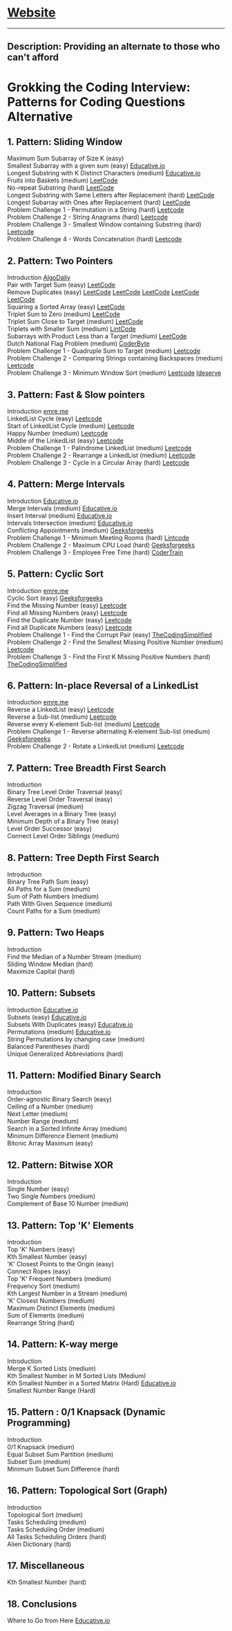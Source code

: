 # [Website](https://app.gitbook.com/@dvpr/s/coding-interview-patterns/) 
---
Description: Providing an alternate to those who can't afford
---

# Grokking the Coding Interview: Patterns for Coding Questions Alternative

## 1. Pattern: Sliding Window 

  
Maximum Sum Subarray of Size K \(easy\)   
Smallest Subarray with a given sum \(easy\) [Educative.io](https://www.educative.io/courses/grokking-the-coding-interview/7XMlMEQPnnQ)  
Longest Substring with K Distinct Characters \(medium\) [Educative.io](https://www.educative.io/courses/grokking-the-coding-interview/YQQwQMWLx80)  
Fruits into Baskets \(medium\) [LeetCode](https://leetcode.com/problems/fruit-into-baskets/)  
No-repeat Substring \(hard\) [LeetCode](https://leetcode.com/problems/longest-substring-without-repeating-characters/)   
Longest Substring with Same Letters after Replacement \(hard\) [LeetCode](https://leetcode.com/problems/longest-repeating-character-replacement/)  
Longest Subarray with Ones after Replacement \(hard\) [LeetCode](https://leetcode.com/problems/max-consecutive-ones-iii/)  
Problem Challenge 1 - Permutation in a String \(hard\) [Leetcode](https://leetcode.com/problems/permutation-in-string/)  
Problem Challenge 2 - String Anagrams \(hard\) [Leetcode](https://leetcode.com/problems/find-all-anagrams-in-a-string/)   
Problem Challenge 3 - Smallest Window containing Substring \(hard\) [Leetcode](https://leetcode.com/problems/minimum-window-substring/)   
Problem Challenge 4 - Words Concatenation \(hard\) [Leetcode](https://leetcode.com/problems/substring-with-concatenation-of-all-words/)   


## 2. Pattern: Two Pointers 

Introduction [AlgoDaily](https://www.algodaily.com/lessons/using-the-two-pointer-technique)  
Pair with Target Sum \(easy\) [LeetCode](https://leetcode.com/problems/two-sum/)  
Remove Duplicates \(easy\) [LeetCode](https://leetcode.com/problems/remove-duplicates-from-sorted-list/) [LeetCode](https://leetcode.com/problems/remove-duplicates-from-sorted-list-ii/) [LeetCode](https://leetcode.com/problems/remove-duplicates-from-sorted-array-ii/) [LeetCode](https://leetcode.com/problems/find-the-duplicate-number/) [LeetCode](https://leetcode.com/problems/duplicate-zeros/)  
Squaring a Sorted Array \(easy\) [LeetCode](https://leetcode.com/problems/squares-of-a-sorted-array/)  
Triplet Sum to Zero \(medium\) [LeetCode](https://leetcode.com/problems/3sum/)  
Triplet Sum Close to Target \(medium\) [LeetCode](https://leetcode.com/problems/3sum-closest/)  
Triplets with Smaller Sum \(medium\) [LintCode](https://www.lintcode.com/problem/3sum-smaller/description)  
Subarrays with Product Less than a Target \(medium\) [LeetCode](https://leetcode.com/problems/subarray-product-less-than-k/)  
Dutch National Flag Problem \(medium\) [CoderByte](https://coderbyte.com/algorithm/dutch-national-flag-sorting-problem)  
Problem Challenge 1 - Quadruple Sum to Target \(medium\) [Leetcode](https://leetcode.com/problems/4sum/)   
 Problem Challenge 2 - Comparing Strings containing Backspaces \(medium\) [Leetcode](https://leetcode.com/problems/backspace-string-compare/)   
 Problem Challenge 3 - Minimum Window Sort \(medium\) [Leetcode](https://leetcode.com/problems/shortest-unsorted-continuous-subarray/) [Ideserve](https://www.ideserve.co.in/learn/minimum-length-subarray-sorting-which-results-in-sorted-array)   


## 3. Pattern: Fast & Slow pointers 

Introduction [emre.me](https://emre.me/coding-patterns/fast-slow-pointers/)  
LinkedList Cycle \(easy\) [Leetcode](https://leetcode.com/problems/linked-list-cycle/)  
Start of LinkedList Cycle \(medium\) [Leetcode](https://leetcode.com/problems/linked-list-cycle-ii/)  
Happy Number \(medium\) [Leetcode](https://leetcode.com/problems/happy-number/)  
Middle of the LinkedList \(easy\) [Leetcode](https://leetcode.com/problems/middle-of-the-linked-list/)  
Problem Challenge 1 - Palindrome LinkedList \(medium\) [Leetcode](https://leetcode.com/problems/palindrome-linked-list/)  
Problem Challenge 2 - Rearrange a LinkedList \(medium\) [Leetcode](https://leetcode.com/problems/reorder-list/)  
Problem Challenge 3 - Cycle in a Circular Array \(hard\) [Leetcode](https://leetcode.com/problems/circular-array-loop/)

## 4. Pattern: Merge Intervals 

Introduction [Educative.io](https://www.educative.io/courses/grokking-the-coding-interview/3YVYvogqXpA)  
Merge Intervals \(medium\) [Educative.io](https://www.educative.io/courses/grokking-the-coding-interview/3jyVPKRA8yx)  
Insert Interval \(medium\) [Educative.io](https://www.educative.io/courses/grokking-the-coding-interview/3jKlyNMJPEM)  
Intervals Intersection \(medium\) [Educative.io](https://www.educative.io/courses/grokking-the-coding-interview/JExVVqRAN9D)  
Conflicting Appointments \(medium\) [Geeksforgeeks](https://www.geeksforgeeks.org/check-if-any-two-intervals-overlap-among-a-given-set-of-intervals/)  
Problem Challenge 1 - Minimum Meeting Rooms \(hard\) [Lintcode](https://www.lintcode.com/problem/meeting-rooms-ii/)  
Problem Challenge 2 - Maximum CPU Load \(hard\) [Geeksforgeeks](https://www.geeksforgeeks.org/maximum-cpu-load-from-the-given-list-of-jobs/)  
Problem Challenge 3 - Employee Free Time \(hard\) [CoderTrain](https://www.codertrain.co/employee-free-time)

## 5. Pattern: Cyclic Sort 

Introduction [emre.me](https://emre.me/coding-patterns/cyclic-sort/)  
Cyclic Sort \(easy\) [Geeksforgeeks](https://www.geeksforgeeks.org/sort-an-array-which-contain-1-to-n-values-in-on-using-cycle-sort/)  
Find the Missing Number \(easy\) [Leetcode](https://leetcode.com/problems/missing-number/)  
Find all Missing Numbers \(easy\) [Leetcode](https://leetcode.com/problems/find-all-numbers-disappeared-in-an-array/)  
Find the Duplicate Number \(easy\) [Leetcode](https://leetcode.com/problems/find-the-duplicate-number/)  
Find all Duplicate Numbers \(easy\) [Leetcode](https://leetcode.com/problems/find-all-duplicates-in-an-array/)  
Problem Challenge 1 - Find the Corrupt Pair \(easy\) [TheCodingSimplified](https://thecodingsimplified.com/find-currupt-pair/)  
Problem Challenge 2 - Find the Smallest Missing Positive Number \(medium\) [Leetcode](https://leetcode.com/problems/first-missing-positive/)  
Problem Challenge 3 - Find the First K Missing Positive Numbers \(hard\) [TheCodingSimplified](https://thecodingsimplified.com/find-the-first-k-missing-positive-number/)

## 6. Pattern: In-place Reversal of a LinkedList 

Introduction [emre.me](https://emre.me/coding-patterns/in-place-reversal-of-a-linked-list/)   
 Reverse a LinkedList \(easy\) [Leetcode](https://leetcode.com/problems/reverse-linked-list/)   
 Reverse a Sub-list \(medium\) [Leetcode](https://leetcode.com/problems/reverse-linked-list-ii/)   
 Reverse every K-element Sub-list \(medium\) [Leetcode](https://leetcode.com/problems/reverse-nodes-in-k-group/)   
 Problem Challenge 1 - Reverse alternating K-element Sub-list \(medium\) [Geeksforgeeks](https://www.geeksforgeeks.org/reverse-alternate-k-nodes-in-a-singly-linked-list/)   
 Problem Challenge 2 - Rotate a LinkedList \(medium\) [Leetcode](https://leetcode.com/problems/rotate-list/)   


## 7. Pattern: Tree Breadth First Search 

Introduction  
 Binary Tree Level Order Traversal \(easy\)  
 Reverse Level Order Traversal \(easy\)  
 Zigzag Traversal \(medium\)  
 Level Averages in a Binary Tree \(easy\)  
 Minimum Depth of a Binary Tree \(easy\)  
 Level Order Successor \(easy\)  
 Connect Level Order Siblings \(medium\)  


## 8. Pattern: Tree Depth First Search 

Introduction  
 Binary Tree Path Sum \(easy\)  
 All Paths for a Sum \(medium\)  
 Sum of Path Numbers \(medium\)  
 Path With Given Sequence \(medium\)  
 Count Paths for a Sum \(medium\)  


## 9. Pattern: Two Heaps 

Introduction  
 Find the Median of a Number Stream \(medium\)  
 Sliding Window Median \(hard\)  
 Maximize Capital \(hard\)  


## 10. Pattern: Subsets 

Introduction [Educative.io](https://www.educative.io/courses/grokking-the-coding-interview/R87WmWYrELz)  
 Subsets \(easy\) [Educative.io](https://www.educative.io/courses/grokking-the-coding-interview/gx2OqlvEnWG)  
 Subsets With Duplicates \(easy\) [Educative.io](https://www.educative.io/courses/grokking-the-coding-interview/7npk3V3JQNr)  
 Permutations \(medium\) [Educative.io](https://www.educative.io/courses/grokking-the-coding-interview/B8R83jyN3KY)  
 String Permutations by changing case \(medium\)  
 Balanced Parentheses \(hard\)  
 Unique Generalized Abbreviations \(hard\)  


## 11. Pattern: Modified Binary Search 

Introduction  
 Order-agnostic Binary Search \(easy\)  
 Ceiling of a Number \(medium\)  
 Next Letter \(medium\)  
 Number Range \(medium\)  
 Search in a Sorted Infinite Array \(medium\)  
 Minimum Difference Element \(medium\)  
 Bitonic Array Maximum \(easy\)  


## 12. Pattern: Bitwise XOR 

Introduction  
 Single Number \(easy\)  
 Two Single Numbers \(medium\)  
 Complement of Base 10 Number \(medium\)  


## 13. Pattern: Top 'K' Elements 

Introduction  
 Top 'K' Numbers \(easy\)  
 Kth Smallest Number \(easy\)  
 'K' Closest Points to the Origin \(easy\)  
 Connect Ropes \(easy\)  
 Top 'K' Frequent Numbers \(medium\)  
 Frequency Sort \(medium\)  
 Kth Largest Number in a Stream \(medium\)  
 'K' Closest Numbers \(medium\)  
 Maximum Distinct Elements \(medium\)  
 Sum of Elements \(medium\)  
 Rearrange String \(hard\)  


## 14. Pattern: K-way merge 

Introduction  
 Merge K Sorted Lists \(medium\)  
 Kth Smallest Number in M Sorted Lists \(Medium\)  
 Kth Smallest Number in a Sorted Matrix \(Hard\) [Educative.io](https://www.educative.io/courses/grokking-the-coding-interview/x1NJVYKNvqz)  
 Smallest Number Range \(Hard\)  


## 15. Pattern : 0/1 Knapsack \(Dynamic Programming\) 

Introduction  
 0/1 Knapsack \(medium\)  
 Equal Subset Sum Partition \(medium\)  
 Subset Sum \(medium\)  
 Minimum Subset Sum Difference \(hard\)  


## 16. Pattern: Topological Sort \(Graph\) 

Introduction  
 Topological Sort \(medium\)  
 Tasks Scheduling \(medium\)  
 Tasks Scheduling Order \(medium\)  
 All Tasks Scheduling Orders \(hard\)  
 Alien Dictionary \(hard\)  


## 17. Miscellaneous 

Kth Smallest Number \(hard\)  


## 18. Conclusions 

Where to Go from Here [Educative.io](https://www.educative.io/courses/grokking-the-coding-interview/gx3j14p5Y3Y)

